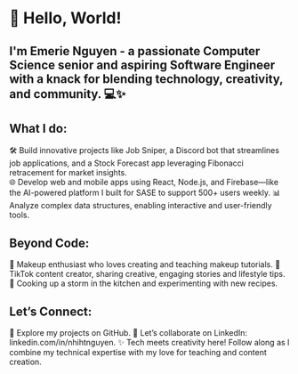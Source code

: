 # 👋 Hello, World! 
## I'm Emerie Nguyen - a passionate Computer Science senior and aspiring Software Engineer with a knack for blending technology, creativity, and community. 💻✨

## What I do:
🛠️ Build innovative projects like Job Sniper, a Discord bot that streamlines job applications, and a Stock Forecast app leveraging Fibonacci retracement for market insights. <br/>
🌐 Develop web and mobile apps using React, Node.js, and Firebase—like the AI-powered platform I built for SASE to support 500+ users weekly.
📊 Analyze complex data structures, enabling interactive and user-friendly tools.

## Beyond Code:
💄 Makeup enthusiast who loves creating and teaching makeup tutorials.
🎥 TikTok content creator, sharing creative, engaging stories and lifestyle tips.
🍳 Cooking up a storm in the kitchen and experimenting with new recipes.

## Let’s Connect:
🌟 Explore my projects on GitHub.
💼 Let’s collaborate on LinkedIn: linkedin.com/in/nhihtnguyen.
✨ Tech meets creativity here! Follow along as I combine my technical expertise with my love for teaching and content creation.
